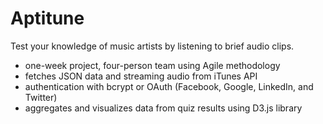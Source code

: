 Aptitune
========

Test your knowledge of music artists by listening to brief audio clips.

* one-week project, four-person team using Agile methodology
* fetches JSON data and streaming audio from iTunes API
* authentication with bcrypt or OAuth (Facebook, Google, LinkedIn, and Twitter)
* aggregates and visualizes data from quiz results using D3.js library